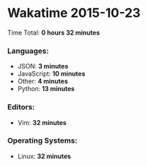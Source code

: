 # Wakatime 2015-10-23

Time Total: **0 hours 32 minutes**

### Languages:
- JSON: **3 minutes** 
- JavaScript: **10 minutes** 
- Other: **4 minutes** 
- Python: **13 minutes** 

### Editors:
- Vim: **32 minutes** 

### Operating Systems:
- Linux: **32 minutes** 

